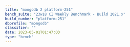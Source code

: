 ```yaml
---
title: "mongodb 2 platform-251"
bench_suite: "23w18 CI Weekly Benchmark - Build 2021.x"
build_number: "platform-251"
dbprofile: "mongodb"
classifier: ""
date: 2023-05-01T01:47:03
type: "bench"
---
```

